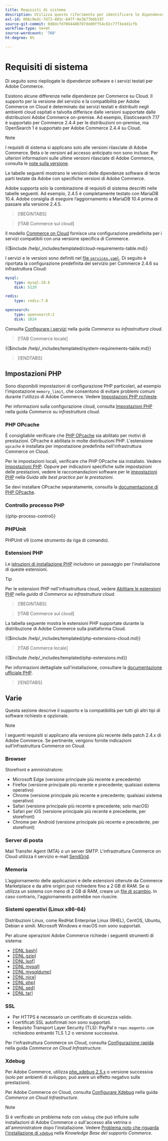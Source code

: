 ```yaml
---
title: Requisiti di sistema
description: Utilizza questo riferimento per identificare le dipendenze software richieste testate con le versioni di Adobe Commerce.
exl-id: 008c9edc-7d72-403c-847f-0e3b77bbb197
source-git-commit: 0d8dcfd7064488787ddd0ff54c82c77f3e4d1cfb
workflow-type: tm+mt
source-wordcount: '760'
ht-degree: 0%

---
```


# Requisiti di sistema

Di seguito sono riepilogate le dipendenze software e i servizi testati per Adobe Commerce.

Esistono alcune differenze nelle dipendenze per Commerce su Cloud. Il supporto per la versione del servizio e la compatibilità per Adobe Commerce on Cloud è determinato dai servizi testati e distribuiti negli ambienti cloud ospitati e talvolta differisce dalle versioni supportate dalle distribuzioni Adobe Commerce on-premise. Ad esempio, Elasticsearch 7.17 è supportato per Commerce 2.4.4 per le distribuzioni on-premise, ma OpenSearch 1 è supportato per Adobe Commerce 2.4.4 su Cloud.

>[!NOTE]
>
>I requisiti di sistema si applicano solo alle versioni rilasciate di Adobe Commerce. Beta o le versioni ad accesso anticipato non sono incluse. Per ulteriori informazioni sulle ultime versioni rilasciate di Adobe Commerce, consulta le [note sulla versione](../release/release-notes/overview.md).

Le tabelle seguenti mostrano le versioni delle dipendenze software di terze parti testate da Adobe con specifiche versioni di Adobe Commerce.

Adobe supporta solo la combinazione di requisiti di sistema descritti nelle tabelle seguenti. Ad esempio, 2.4.5 è completamente testato con MariaDB 10.4. Adobe consiglia di eseguire l’aggiornamento a MariaDB 10.4 prima di passare alla versione 2.4.5.

>[!BEGINTABS]

>[!TAB Commerce sul cloud]

Il modello [Commerce on Cloud](https://github.com/magento/magento-cloud) fornisce una configurazione predefinita per i servizi compatibili con una versione specifica di Commerce.

{{$include /help/_includes/templated/cloud-requirements-table.md}}

I servizi e le versioni sono definiti nel [file `services.yaml`](https://github.com/magento/magento-cloud/blob/master/.magento/services.yaml). Di seguito è riportata la configurazione predefinita del servizio per Commerce 2.4.6 su infrastruttura Cloud:

```yaml
mysql:
    type: mysql:10.6
    disk: 5120

redis:
    type: redis:7.0

opensearch:
    type: opensearch:2
    disk: 1024
```

Consulta [Configurare i servizi](https://experienceleague.adobe.com/docs/commerce-cloud-service/user-guide/configure/service/services-yaml.html) nella guida _Commerce su infrastruttura cloud_.

>[!TAB Commerce locale]

{{$include /help/_includes/templated/system-requirements-table.md}}

>[!ENDTABS]

## Impostazioni PHP

Sono disponibili impostazioni di configurazione PHP particolari, ad esempio l&#39;impostazione `memory_limit`, che consentono di evitare problemi comuni durante l&#39;utilizzo di Adobe Commerce. Vedere [Impostazioni PHP richieste](prerequisites/php-settings.md).

Per informazioni sulla configurazione cloud, consulta [Impostazioni PHP](https://experienceleague.adobe.com/docs/commerce-cloud-service/user-guide/configure/app/php-settings.html) nella guida _Commerce su infrastruttura cloud_.

### PHP OPcache

È consigliabile verificare che [PHP OPcache](https://www.php.net/manual/en/intro.opcache.php) sia abilitato per motivi di prestazioni. OPcache è abilitata in molte distribuzioni PHP. L&#39;estensione `opcache` è installata per impostazione predefinita nell&#39;infrastruttura Commerce on Cloud.

Per le impostazioni locali, verificare che PHP OPcache sia installato. Vedere [Impostazioni PHP](prerequisites/php-settings.md). Oppure per indicazioni specifiche sulle impostazioni delle prestazioni, vedere le raccomandazioni software per le [impostazioni PHP](https://experienceleague.adobe.com/docs/commerce-operations/performance-best-practices/software.html#php-settings) nella _Guida alle best practice per le prestazioni_.

Se devi installare OPcache separatamente, consulta la [documentazione di PHP OPcache](https://www.php.net/manual/en/opcache.setup.php).

### Controllo processo PHP

{{php-process-control}}

### PHPUnit

PHPUnit v9 (come strumento da riga di comando).

### Estensioni PHP

Le [istruzioni di installazione PHP](prerequisites/php-settings.md) includono un passaggio per l&#39;installazione di queste estensioni.

>[!TIP]
>
>Per le estensioni PHP nell&#39;infrastruttura cloud, vedere [Abilitare le estensioni PHP](https://experienceleague.adobe.com/docs/commerce-cloud-service/user-guide/configure/app/php-settings.html#enable-extensions) nella _guida di Commerce su infrastruttura cloud_.

>[!BEGINTABS]

>[!TAB Commerce sul cloud]

La tabella seguente mostra le estensioni PHP supportate durante la distribuzione di Adobe Commerce sulla piattaforma Cloud.

{{$include /help/_includes/templated/php-extensions-cloud.md}}

>[!TAB Commerce locale]

{{$include /help/_includes/templated/php-extensions.md}}

Per informazioni dettagliate sull&#39;installazione, consultare la [documentazione ufficiale PHP](https://www.php.net/manual/en/extensions.php).

>[!ENDTABS]

## Varie

Questa sezione descrive il supporto e la compatibilità per tutti gli altri tipi di software richiesto e opzionale.

>[!NOTE]
>
>I seguenti requisiti si applicano alla versione più recente della patch 2.4.x di Adobe Commerce. Se pertinente, vengono fornite indicazioni sull’infrastruttura Commerce on Cloud.

### Browser

Storefront e amministratore:

- Microsoft Edge (versione principale più recente e precedente)
- Firefox (versione principale più recente e precedente; qualsiasi sistema operativo)
- Chrome (versione principale più recente e precedente; qualsiasi sistema operativo)
- Safari (versione principale più recente e precedente; solo macOS)
- Safari per iOS (versione principale più recente e precedente, per storefront)
- Chrome per Android (versione principale più recente e precedente, per storefront)

### Server di posta

Mail Transfer Agent (MTA) o un server SMTP. L&#39;infrastruttura Commerce on Cloud utilizza il servizio e-mail [SendGrid](https://experienceleague.adobe.com/docs/commerce-cloud-service/user-guide/project/sendgrid.html).

### Memoria

L’aggiornamento delle applicazioni e delle estensioni ottenute da Commerce Marketplace e da altre origini può richiedere fino a 2 GB di RAM. Se si utilizza un sistema con meno di 2 GB di RAM, creare un [file di scambio](https://support.magento.com/hc/en-us/articles/360032980432). In caso contrario, l&#39;aggiornamento potrebbe non riuscire.

### Sistemi operativi (Linux x86-64)

Distribuzioni Linux, come RedHat Enterprise Linux (RHEL), CentOS, Ubuntu, Debian e simili. Microsoft Windows e macOS non sono supportati.

Per alcune operazioni Adobe Commerce richiede i seguenti strumenti di sistema:

- [[!DNL bash]](https://www.gnu.org/software/bash/)
- [[!DNL gzip]](https://www.gzip.org/)
- [[!DNL lsof]](https://linux.die.net/man/8/lsof)
- [[!DNL mysql]](https://www.mysql.com/)
- [[!DNL mysqldump]](https://dev.mysql.com/doc/refman/8.0/en/mysqldump.html)
- [[!DNL nice]](https://linux.die.net/man/1/nice)
- [[!DNL php]](https://www.php.net/)
- [[!DNL sed]](https://www.gnu.org/software/sed/manual/sed.html)
- [[!DNL tar]](https://linux.die.net/man/1/tar)

### SSL

- Per HTTPS è necessario un certificato di sicurezza valido.
- I certificati SSL autofirmati non sono supportati.
- Requisito Transport Layer Security (TLS): PayPal e `repo.magento.com` richiedono entrambi TLS 1.2 o versione successiva.

Per l&#39;infrastruttura Commerce on Cloud, consulta [Configurazione rapida](https://experienceleague.adobe.com/docs/commerce-cloud-service/user-guide/cdn/setup-fastly/fastly-configuration.html) nella guida _Commerce on Cloud Infrastructure_.

### Xdebug

Per Adobe Commerce, utilizza [php_xdebug 2.5.x](https://xdebug.org/download) o versione successiva (solo per ambienti di sviluppo; può avere un effetto negativo sulle prestazioni).

Per Adobe Commerce on Cloud, consulta [Configurare Xdebug](https://experienceleague.adobe.com/docs/commerce-cloud-service/user-guide/develop/test/debug.html) nella guida _Commerce on Cloud Infrastructure_.

>[!NOTE]
>
>Si è verificato un problema noto con `xdebug` che può influire sulle installazioni di Adobe Commerce o sull&#39;accesso alla vetrina o all&#39;amministratore dopo l&#39;installazione. Vedere [Problema noto che riguarda l&#39;installazione di `xdebug`](https://experienceleague.adobe.com/docs/commerce-knowledge-base/kb/troubleshooting/miscellaneous/known-issues-that-affect-installation.html) nella _Knowledge Base del supporto Commerce_.
